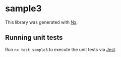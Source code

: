 # sample3

This library was generated with [Nx](https://nx.dev).

## Running unit tests

Run `nx test sample3` to execute the unit tests via [Jest](https://jestjs.io).
